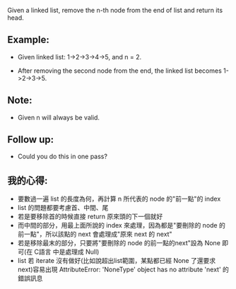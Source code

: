 Given a linked list, remove the n-th node from the end of list and return its head.

## Example:

* Given linked list: 1->2->3->4->5, and n = 2.

* After removing the second node from the end, the linked list becomes 1->2->3->5.
## Note:

* Given n will always be valid.

## Follow up:

* Could you do this in one pass?
	
## 我的心得:
* 要數過一遍 list 的長度為何，再計算 n 所代表的 node 的"前一點"的 index
* list 的問題都要考慮首、中間、尾
* 若是要移除首的時候直接 return 原來頭的下一個就好
* 而中間的部分，用最上面所說的 index 來處理，因為都是"要刪除的 node 的前一點"，所以該點的 next 會處理成"原來 next 的 next"
* 若是移除最末的部分，只要將"要刪除的 node 的前一點的next"設為 None 即可(在 C語言 中是處理成 Null)
* list 若 iterate 沒有做好(比如說超出list範圍，某點都已經 None 了還要求 next)容易出現 AttributeError: 'NoneType' object has no attribute 'next' 的錯誤訊息